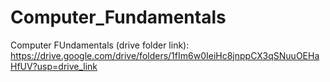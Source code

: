 # Computer_Fundamentals


Computer FUndamentals (drive folder link): https://drive.google.com/drive/folders/1fIm6w0IeiHc8jnppCX3qSNuuOEHaHfUV?usp=drive_link
